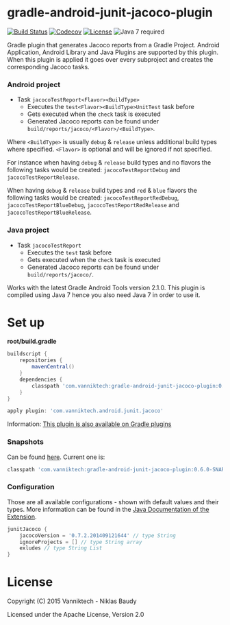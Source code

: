# gradle-android-junit-jacoco-plugin

[![Build Status](https://travis-ci.org/vanniktech/gradle-android-junit-jacoco-plugin.svg?branch=master)](https://travis-ci.org/vanniktech/gradle-android-junit-jacoco-plugin?branch=master)
[![Codecov](https://codecov.io/github/vanniktech/gradle-android-junit-jacoco-plugin/coverage.svg?branch=master)](https://codecov.io/github/vanniktech/gradle-android-junit-jacoco-plugin?branch=master)
[![License](http://img.shields.io/:license-apache-blue.svg)](http://www.apache.org/licenses/LICENSE-2.0.html)
![Java 7 required](https://img.shields.io/badge/java-7-brightgreen.svg)

Gradle plugin that generates Jacoco reports from a Gradle Project. Android Application, Android Library and Java Plugins are supported by this plugin. When this plugin is applied it goes over every subproject and creates the corresponding Jacoco tasks.

### Android project

- Task `jacocoTestReport<Flavor><BuildType>`
  - Executes the `test<Flavor><BuildType>UnitTest` task before
  - Gets executed when the `check` task is executed
  - Generated Jacoco reports can be found under `build/reports/jacoco/<Flavor>/<BuildType>`.

Where `<BuildType>` is usually `debug` & `release` unless additional build types where specified.
`<Flavor>` is optional and will be ignored if not specified.

For instance when having `debug` & `release` build types and no flavors the following tasks would be created: `jacocoTestReportDebug` and `jacocoTestReportRelease`.

When having `debug` & `release` build types and `red` & `blue` flavors the following tasks would be created: `jacocoTestReportRedDebug`, `jacocoTestReportBlueDebug`, `jacocoTestReportRedRelease` and `jacocoTestReportBlueRelease`.

### Java project

- Task `jacocoTestReport`
  - Executes the `test` task before
  - Gets executed when the `check` task is executed
  - Generated Jacoco reports can be found under `build/reports/jacoco/`.

Works with the latest Gradle Android Tools version 2.1.0. This plugin is compiled using Java 7 hence you also need Java 7 in order to use it.

# Set up

**root/build.gradle**

```groovy
buildscript {
    repositories {
        mavenCentral()
    }
    dependencies {
        classpath 'com.vanniktech:gradle-android-junit-jacoco-plugin:0.5.0'
    }
}

apply plugin: 'com.vanniktech.android.junit.jacoco'
```

Information: [This plugin is also available on Gradle plugins](https://plugins.gradle.org/plugin/com.vanniktech.android.junit.jacoco)

### Snapshots

Can be found [here](https://oss.sonatype.org/#nexus-search;quick~gradle-android-junit-jacoco-plugin). Current one is:

```groovy
classpath 'com.vanniktech:gradle-android-junit-jacoco-plugin:0.6.0-SNAPSHOT'
```

### Configuration

Those are all available configurations - shown with default values and their types. More information can be found in the [Java Documentation of the Extension](src/main/groovy/com/vanniktech/android/junit/jacoco/JunitJacocoExtension.groovy).

```groovy
junitJacoco {
    jacocoVersion = '0.7.2.201409121644' // type String
    ignoreProjects = [] // type String array
    exludes // type String List
}
```

# License

Copyright (C) 2015 Vanniktech - Niklas Baudy

Licensed under the Apache License, Version 2.0